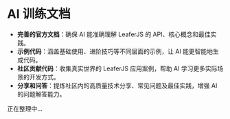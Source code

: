 # AI 训练文档

- **完善的官方文档**：确保 AI 能准确理解 LeaferJS 的 API、核心概念和最佳实践。
- **示例代码**：涵盖基础使用、进阶技巧等不同层面的示例，让 AI 能更智能地生成代码。
- **社区贡献代码**：收集真实世界的 LeaferJS 应用案例，帮助 AI 学习更多实际场景的开发方式。
- **分享和问答**：提炼社区内的高质量技术分享、常见问题及最佳实践，增强 AI 的问题解答能力。

正在整理中...
